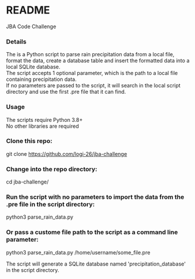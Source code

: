 # README #  
JBA Code Challenge  

### Details ###  
The is a Python script to parse rain precipitation data from a local file, format the data, create a database table and insert the formatted data into a local SQLite database.  
The script accepts 1 optional parameter, which is the path to a local file containing precipitation data.  
If no parameters are passed to the script, it will search in the local script directory and use the first .pre file that it can find.  

### Usage ###  
The scripts require Python 3.8+  
No other libraries are required  

### Clone this repo: ###  
git clone https://github.com/logi-26/jba-challenge  

### Change into the repo directory: ###  
cd jba-challenge/  

### Run the script with no parameters to import the data from the .pre file in the script directory: ###  
python3 parse_rain_data.py  

### Or pass a custome file path to the script as a command line parameter: ###  
python3 parse_rain_data.py /home/username/some_file.pre  

The script will generate a SQLite database named 'precipitation_database' in the script directory.  
